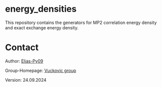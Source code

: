 # energy_densities
This repository contains the generators for MP2 correlation energy density and exact exchange energy density.


# Contact
Author: [Elias-Py09](https://github.com/Elias-Py09) 

Group-Homepage: [Vuckovic group](https://www.stefanvuckovic.com/)

Version: 24.09.2024